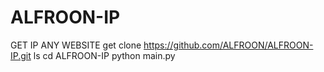 # ALFROON-IP
GET IP ANY WEBSITE
get clone https://github.com/ALFROON/ALFROON-IP.git
ls
cd ALFROON-IP
python main.py
